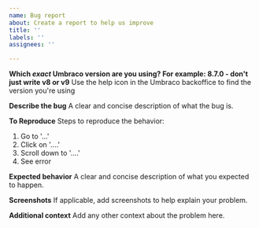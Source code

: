```yaml
---
name: Bug report
about: Create a report to help us improve
title: ''
labels: ''
assignees: ''

---
```


**Which *exact* Umbraco version are you using? For example: 8.7.0 - don't just write v8 or v9**
Use the help icon in the Umbraco backoffice to find the version you're using

**Describe the bug**
A clear and concise description of what the bug is.

**To Reproduce**
Steps to reproduce the behavior:
1. Go to '...'
2. Click on '....'
3. Scroll down to '....'
4. See error

**Expected behavior**
A clear and concise description of what you expected to happen.

**Screenshots**
If applicable, add screenshots to help explain your problem.

**Additional context**
Add any other context about the problem here.
